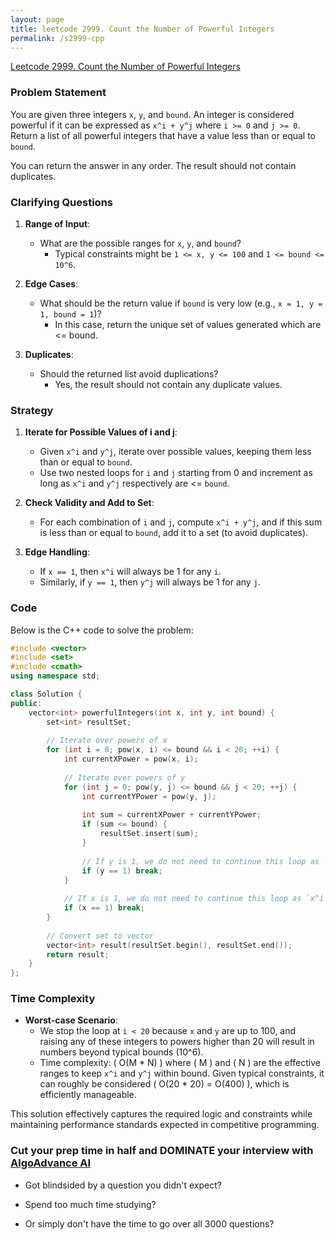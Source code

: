 ```yaml
---
layout: page
title: leetcode 2999. Count the Number of Powerful Integers
permalink: /s2999-cpp
---
```

[Leetcode 2999. Count the Number of Powerful Integers](https://algoadvance.github.io/algoadvance/l2999)
### Problem Statement

You are given three integers `x`, `y`, and `bound`. An integer is considered powerful if it can be expressed as `x^i + y^j` where `i >= 0` and `j >= 0`. Return a list of all powerful integers that have a value less than or equal to `bound`.

You can return the answer in any order. The result should not contain duplicates.

### Clarifying Questions

1. **Range of Input**:
   - What are the possible ranges for `x`, `y`, and `bound`?
     - Typical constraints might be `1 <= x, y <= 100` and `1 <= bound <= 10^6`.
   
2. **Edge Cases**:
   - What should be the return value if `bound` is very low (e.g., `x = 1, y = 1, bound = 1`)?
     - In this case, return the unique set of values generated which are <= bound.
   
3. **Duplicates**:
   - Should the returned list avoid duplications?
     - Yes, the result should not contain any duplicate values.

### Strategy

1. **Iterate for Possible Values of i and j**:
   - Given `x^i` and `y^j`, iterate over possible values, keeping them less than or equal to `bound`.
   - Use two nested loops for `i` and `j` starting from 0 and increment as long as `x^i` and `y^j` respectively are <= `bound`.
   
2. **Check Validity and Add to Set**:
   - For each combination of `i` and `j`, compute `x^i + y^j`, and if this sum is less than or equal to `bound`, add it to a set (to avoid duplicates).

3. **Edge Handling**:
   - If `x == 1`, then `x^i` will always be 1 for any `i`.
   - Similarly, if `y == 1`, then `y^j` will always be 1 for any `j`.

### Code

Below is the C++ code to solve the problem:

```cpp
#include <vector>
#include <set>
#include <cmath>
using namespace std;

class Solution {
public:
    vector<int> powerfulIntegers(int x, int y, int bound) {
        set<int> resultSet;
        
        // Iterate over powers of x
        for (int i = 0; pow(x, i) <= bound && i < 20; ++i) {
            int currentXPower = pow(x, i);
            
            // Iterate over powers of y
            for (int j = 0; pow(y, j) <= bound && j < 20; ++j) {
                int currentYPower = pow(y, j);
                
                int sum = currentXPower + currentYPower;
                if (sum <= bound) {
                    resultSet.insert(sum);
                }
                
                // If y is 1, we do not need to continue this loop as `y^j` will always be 1
                if (y == 1) break;
            }
            
            // If x is 1, we do not need to continue this loop as `x^i` will always be 1
            if (x == 1) break;
        }
        
        // Convert set to vector
        vector<int> result(resultSet.begin(), resultSet.end());
        return result;
    }
};
```

### Time Complexity

- **Worst-case Scenario**:
  - We stop the loop at `i < 20` because `x` and `y` are up to 100, and raising any of these integers to powers higher than 20 will result in numbers beyond typical bounds (10^6).
  - Time complexity: \( O(M * N) \) where \( M \) and \( N \) are the effective ranges to keep `x^i` and `y^j` within bound. Given typical constraints, it can roughly be considered \( O(20 * 20) = O(400) \), which is efficiently manageable.

This solution effectively captures the required logic and constraints while maintaining performance standards expected in competitive programming.


### Cut your prep time in half and DOMINATE your interview with [AlgoAdvance AI](https://algoAdvance.com)

- Got blindsided by a question you didn't expect?

- Spend too much time studying?

- Or simply don't have the time to go over all 3000 questions?

